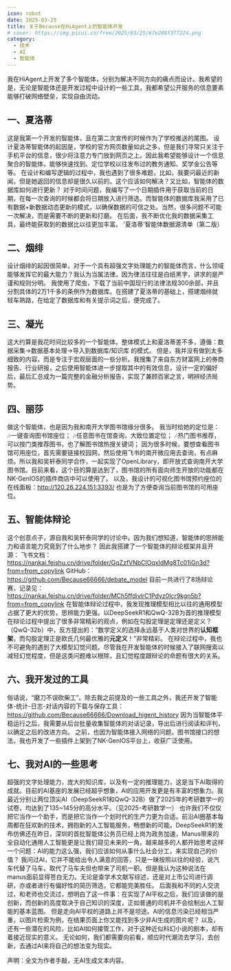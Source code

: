 ```yaml
---
icon: robot
date: 2025-03-25
title: 关于Because在HiAgent上的智能体开发
# cover: https://img.picui.cn/free/2025/03/25/67e288f377224.png
category:
  - 技术
  - AI
  - 智能体
---
```


我在HiAgent上开发了多个智能体，分别为解决不同方向的痛点而设计。我希望的是，无论是智能体还是开发过程中设计的一些工具，我都希望公开服务的信息要素能够打破网络壁垒，实现自由流动。
## 一、夏洛蒂
这是我第一个开发的智能体，且在第二次宣传的时候作为了学校推送的尾图。
设计夏洛蒂智能体的起因是，学校的官方网页数量如此之多，但是我们寻常只关注于手机平台的信息，很少将注意力专门放到网页之上。因此我希望能够设计一个信息聚合的智能体，能够快速找到、定位学校以往发布过的教务通知、奖学金公告等等。
在设计和编写逻辑的过程中，我也遇到了很多难题，比如，我要问最近的新闻，但是她返回的信息却是很久以前的。这个应该如何解决？又比如，智能体的数据库如何进行更新？
对于时间问题，我编写了一个日期插件用于获取当前的日期，在每一次查询的时候都会将日期放入进行筛选。而智能体的数据库我采用了已有数据+新数据动态更新的模式，以确保数据的可信之处。当然，很多问题不可能一次解决，而是需要不断的更新和打磨。
在后面，我不断优化我的数据采集工具，最终能获取到的数据比以往更加丰富。
'夏洛蒂'智能体数据源清单（第二版）
## 二、烟绯
设计烟绯的起因很简单，对于一个具有超强文字处理能力的智能体而言，什么领域能够发挥它的最大能力？我认为当属法律。因为律法往往是白纸黑字，讲求的是严谨和规则分明。
我使用了爬虫，下载了当前中国现行的法律法规300余部，并且分割具体的2万1千多的条例作为数据库。在搭建了夏洛蒂的基础上，搭建烟绯就轻车熟路，在给定了数据库和有关提示词之后，便完成了。

## 三、凝光
这大约算是我花时间比较多的一个智能体。整体模式上和夏洛蒂差不多，遵循：数据采集->数据基本处理->导入到数据库/知识库 的模式。
但是，我并没有做到太多细致的内容，而是专注于宏观层面的一些分析。我搜集了来自东方财富网上的券商报告、行业研报，之后使用智能体进一步提取其中的有效信息，设计一定的偏好后，最后汇总成为一篇完整的金融分析报告，实现了兼顾百家之言，明辨经济局势。
## 四、丽莎
做这个智能体，也是因为我和南开大学图书馆缘分很多。
我当时给她的定位是：
🎶一键查询图书馆座位；
🎶任意图书在馆查询，大致位置定位；
🎶热门图书推荐，可以按门类推荐图书，也了解图书馆热搜关键词；
因为很多时候，要想查看图书馆可用座位，首先需要链接校园网，然后使用飞书的南开微应用去查询，有点麻烦。所以我和吴轩泰同学合作，一起实现了OpenLibrary，即开放式查询南开大学图书馆。目前来看，这个目的算是达到了，图书馆的所有面向师生开放的功能都在NK-GenIOS的插件商店中可以使用了。
以及，我设计的可视化图书馆预约座位的在线面板：http://120.26.224.151:3393/
也是为了方便查询当前图书馆的可用座位。
## 五、智能体辩论
这个创意点子，源自我和吴轩泰同学的讨论中。因为我们想知道，智能体的思辨能力和语言能力究竟到了什么地步？
因此我搭建了一个智能体的辩论框架并且开源：
飞书文档：https://nankai.feishu.cn/drive/folder/GqZzfVNbClOqxIdMg8Tc01iGn3d?from=from_copylink
GitHub：https://github.com/Because66666/debate_model
目前一共进行了8场辩论赛，记录见：https://nankai.feishu.cn/drive/folder/MCh5ffdivlrC1Pdyz0Icr9kgn5b?from=from_copylink
在智能体辩论过程中，我发现推理模型相比以往的通用模型占据了更大的优势，思辨能力更强。以DeepSeekR1和QwQ-32B为首的推理模型在辩论过程中提出了很多非常精彩的观点，例如在勾股定理是定理还是定义？（QwQ-32b）中，反方提出的：“数学定义的选择永远基于人类对世界的**认知框架**，而勾股定理正是欧氏几何最优雅的**元定义**！”非常精彩。
在辩论过程中，我也不可避免的遇到了大模型幻觉问题。尽管我在开发智能体的时候接入了联网搜索以减轻幻觉程度，但是这类问题难以根除，且幻觉程度跟辩论的命题有很大的关系。
## 六、我开发过的工具
俗话说，“磨刀不误砍柴工”。除去我之前提及的一些工具之外，我还开发了智能体-统计-日志-对话内容的下载与保存工具：https://github.com/Because66666/Download_higent_history
因为当智能体平稳运行之后，我需要从后台批量收集智能体的对话记录，导出后进行阅读和评判，以确定之后的改进方向。
之前，也因为智能体接入网络的问题，图书馆接口的想法，我也开发了一些插件上架到了NK-GenIOS平台上，收获广泛使用。
## 七、我对AI的一些思考
超强的文字处理能力，庞大的知识库，以及有一定的推理能力，这是当下AI取得的成就。目前的AI基座的发展已经超乎想象，AI的应用开发更是有丰富的想象力。我最近分别让两位顶尖AI（DeepSeekR1和QwQ-32B）做了2025年的考研数学一的试卷，均达到了135~145分的高分水平。（见2025-考研数学一）
也许我们不仅仅把它当作一个助手，而是把它当作一个划时代的生产力更为合适。前沿AI圈基本每周都在狂欢新的技术，拥抱新的人工智能服务，畅想新的可能。DeepSeekR1的发布仿佛还在昨日，深圳的首批智能体公务员已经上岗为政务加速，Manus带来的全自动化通用人工智能更是让我们窥见未来的一角。越来越多的人都开始思考这样一个问题：AI的能力这么强，我们应该如何从事什么社会分工，来实现自己的价值？
我问过AI，它并不能给出令人满意的回答，只是一昧按照以往的经验，说汽车代替了马车，取代了马车夫但也带来了司机一职。但是我认为这种说法在manus面前显得苍白无力。无论是查学术文献写综述，还是对上市公司进行调研，亦或者进行有偏好性的简历筛选，它都能完美胜任。
后面我和不同的人交流过，和老师也交流过，想明白了这一件事：在实现了AI平权之后，我们应该做的是创新，而创新的高度取决于自己知识的深度，正如普通的司机并不会绘制出人工智能的基本蓝图。
但是走向AI平权的道路上并不是坦途。AI的信息污染已经相当严重，以图片检索为例，在结果页面上你又能找到多少非AI生成的图片呢？
以及，还有一些潜在的风险，比如AI如何接管工作，对于这种近似科幻小说的剧本，却有着接近现实的意义。
无论如何，我们都需要向前看，顺应时代潮流去学习，去创新，去通过AI来将自己的想法变为现实。

声明：全文为作者手敲，无AI生成文本内容。